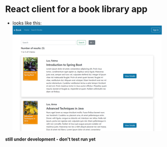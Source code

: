 # React client for a book library app
* looks like this:
  ![Sample image](/sample.png "Sample image")

**still under development - don't test run yet**
